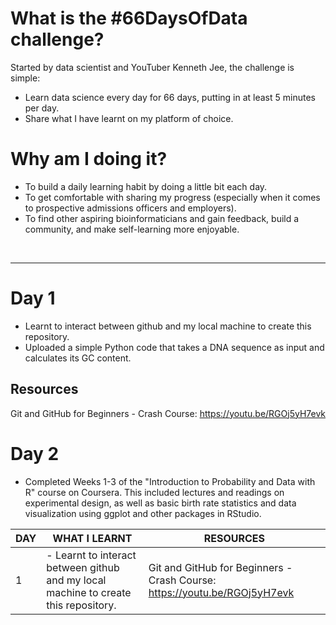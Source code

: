 # What is the #66DaysOfData challenge?

Started by data scientist and YouTuber Kenneth Jee, the challenge is simple:
- Learn data science every day for 66 days, putting in at least 5 minutes per day.
- Share what I have learnt on my platform of choice.

# Why am I doing it?

- To build a daily learning habit by doing a little bit each day.
- To get comfortable with sharing my progress (especially when it comes to prospective admissions officers and employers).
- To find other aspiring bioinformaticians and gain feedback, build a community, and make self-learning more enjoyable.
<br>

---

# Day 1

- Learnt to interact between github and my local machine to create this repository.
- Uploaded a simple Python code that takes a DNA sequence as input and calculates its GC content.

## Resources

Git and GitHub for Beginners - Crash Course: https://youtu.be/RGOj5yH7evk

# Day 2

- Completed Weeks 1-3 of the "Introduction to Probability and Data with R" course on Coursera. This included lectures and readings on experimental design, as well as basic birth rate statistics and data visualization using ggplot and other packages in RStudio.

| DAY | WHAT I LEARNT | RESOURCES |
|-----|---------------|-----------|
|1    |- Learnt to interact between github and my local machine to create this repository. | Git and GitHub for Beginners - Crash Course: https://youtu.be/RGOj5yH7evk |